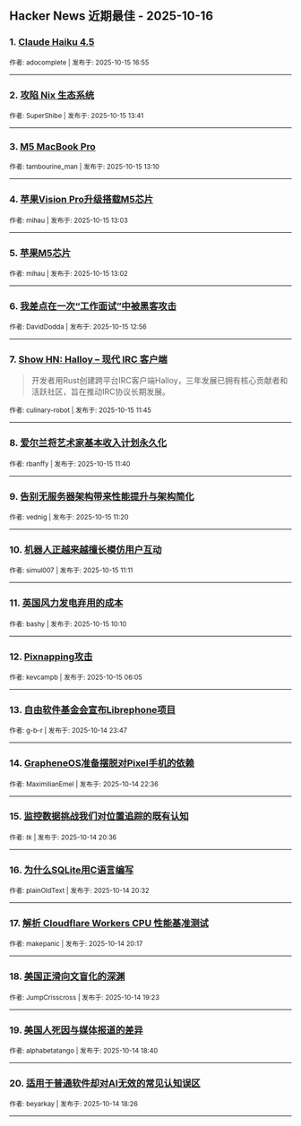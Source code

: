 ## Hacker News 近期最佳 - 2025-10-16


### 1. [Claude Haiku 4.5](https://news.ycombinator.com/item?id=45595403)

<sub>作者: adocomplete | 发布于: 2025-10-15 16:55</sub>

---

### 2. [攻陷 Nix 生态系统](https://news.ycombinator.com/item?id=45592401)

<sub>作者: SuperShibe | 发布于: 2025-10-15 13:41</sub>

---

### 3. [M5 MacBook Pro](https://news.ycombinator.com/item?id=45591902)

<sub>作者: tambourine_man | 发布于: 2025-10-15 13:10</sub>

---

### 4. [苹果Vision Pro升级搭载M5芯片](https://news.ycombinator.com/item?id=45591801)

<sub>作者: mihau | 发布于: 2025-10-15 13:03</sub>

---

### 5. [苹果M5芯片](https://news.ycombinator.com/item?id=45591799)

<sub>作者: mihau | 发布于: 2025-10-15 13:02</sub>

---

### 6. [我差点在一次“工作面试”中被黑客攻击](https://news.ycombinator.com/item?id=45591707)

<sub>作者: DavidDodda | 发布于: 2025-10-15 12:56</sub>

---

### 7. [Show HN: Halloy – 现代 IRC 客户端](https://news.ycombinator.com/item?id=45590949)
> 开发者用Rust创建跨平台IRC客户端Halloy，三年发展已拥有核心贡献者和活跃社区，旨在推动IRC协议长期发展。

<sub>作者: culinary-robot | 发布于: 2025-10-15 11:45</sub>

---

### 8. [爱尔兰将艺术家基本收入计划永久化](https://news.ycombinator.com/item?id=45590900)

<sub>作者: rbanffy | 发布于: 2025-10-15 11:40</sub>

---

### 9. [告别无服务器架构带来性能提升与架构简化](https://news.ycombinator.com/item?id=45590756)

<sub>作者: vednig | 发布于: 2025-10-15 11:20</sub>

---

### 10. [机器人正越来越擅长模仿用户互动](https://news.ycombinator.com/item?id=45590681)

<sub>作者: simul007 | 发布于: 2025-10-15 11:11</sub>

---

### 11. [英国风力发电弃用的成本](https://news.ycombinator.com/item?id=45590236)

<sub>作者: bashy | 发布于: 2025-10-15 10:10</sub>

---

### 12. [Pixnapping攻击](https://news.ycombinator.com/item?id=45588594)

<sub>作者: kevcampb | 发布于: 2025-10-15 06:05</sub>

---

### 13. [自由软件基金会宣布Librephone项目](https://news.ycombinator.com/item?id=45586339)

<sub>作者: g-b-r | 发布于: 2025-10-14 23:47</sub>

---

### 14. [GrapheneOS准备摆脱对Pixel手机的依赖](https://news.ycombinator.com/item?id=45585869)

<sub>作者: MaximilianEmel | 发布于: 2025-10-14 22:36</sub>

---

### 15. [监控数据挑战我们对位置追踪的既有认知](https://news.ycombinator.com/item?id=45584498)

<sub>作者: _tk_ | 发布于: 2025-10-14 20:36</sub>

---

### 16. [为什么SQLite用C语言编写](https://news.ycombinator.com/item?id=45584464)

<sub>作者: plainOldText | 发布于: 2025-10-14 20:32</sub>

---

### 17. [解析 Cloudflare Workers CPU 性能基准测试](https://news.ycombinator.com/item?id=45584281)

<sub>作者: makepanic | 发布于: 2025-10-14 20:17</sub>

---

### 18. [美国正滑向文盲化的深渊](https://news.ycombinator.com/item?id=45583730)

<sub>作者: JumpCrisscross | 发布于: 2025-10-14 19:23</sub>

---

### 19. [美国人死因与媒体报道的差异](https://news.ycombinator.com/item?id=45583336)

<sub>作者: alphabetatango | 发布于: 2025-10-14 18:40</sub>

---

### 20. [适用于普通软件却对AI无效的常见认知误区](https://news.ycombinator.com/item?id=45583180)

<sub>作者: beyarkay | 发布于: 2025-10-14 18:26</sub>

---
